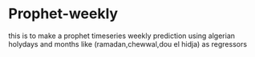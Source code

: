 # Prophet-weekly
this is to make a prophet timeseries weekly prediction 
using algerian holydays and months like (ramadan,chewwal,dou el hidja) as regressors 
